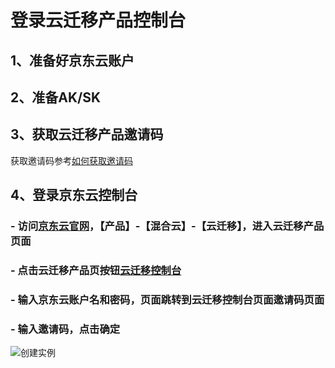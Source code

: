 
# 登录云迁移产品控制台
## 1、准备好京东云账户
## 2、准备AK/SK
## 3、获取云迁移产品邀请码
   获取邀请码参考[如何获取邀请码](/documentation/Hybrid-Cloud/JDMigration/Operation-Guide/jdmigration-cloud-InvitationCode.md)
## 4、登录京东云控制台
### - 访问[京东云官网](https://www.jdcloud.com)，【产品】-【混合云】-【云迁移】，进入云迁移产品页面
### - 点击云迁移产品页按钮[云迁移控制台](https://jdfusion.jdcloud.com)
### - 输入京东云账户名和密码，页面跳转到云迁移控制台页面邀请码页面
### - 输入邀请码，点击确定
![创建实例](https://github.com/jdcloudcom/cn/blob/edit/image/JDFusion/shuruyaoqingma.png)


